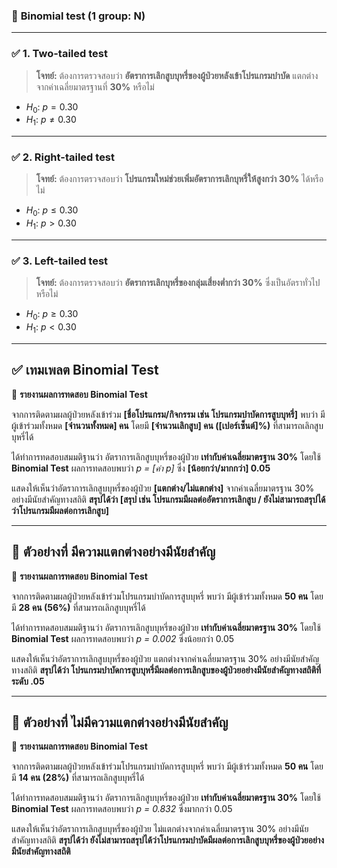 
### 📌 **Binomial test (1 group: N)**
---

### ✅ **1. Two-tailed test**

> **โจทย์:**
> ต้องการตรวจสอบว่า **อัตราการเลิกสูบบุหรี่ของผู้ป่วยหลังเข้าโปรแกรมบำบัด** แตกต่างจากค่าเฉลี่ยมาตรฐานที่ **30%** หรือไม่

* $H_0$: $p = 0.30$
* $H_1$: $p \ne 0.30$

---

### ✅ **2. Right-tailed test**

> **โจทย์:**
> ต้องการตรวจสอบว่า **โปรแกรมใหม่ช่วยเพิ่มอัตราการเลิกบุหรี่ให้สูงกว่า 30%** ได้หรือไม่

* $H_0$: $p \le 0.30$
* $H_1$: $p > 0.30$

---

### ✅ **3. Left-tailed test**

> **โจทย์:**
> ต้องการตรวจสอบว่า **อัตราการเลิกบุหรี่ของกลุ่มเสี่ยงต่ำกว่า 30%** ซึ่งเป็นอัตราทั่วไปหรือไม่

* $H_0$: $p \ge 0.30$
* $H_1$: $p < 0.30$

---

## ✅ เทมเพลต Binomial Test

📄 **รายงานผลการทดสอบ Binomial Test**

จากการติดตามผลผู้ป่วยหลังเข้าร่วม **\[ชื่อโปรแกรม/กิจกรรม เช่น โปรแกรมบำบัดการสูบบุหรี่]** พบว่า
มีผู้เข้าร่วมทั้งหมด **\[จำนวนทั้งหมด] คน** โดยมี **\[จำนวนเลิกสูบ] คน (\[เปอร์เซ็นต์]%)** ที่สามารถเลิกสูบบุหรี่ได้

ได้ทำการทดสอบสมมติฐานว่า อัตราการเลิกสูบบุหรี่ของผู้ป่วย **เท่ากับค่าเฉลี่ยมาตรฐาน 30%** โดยใช้ **Binomial Test**
ผลการทดสอบพบว่า *p = \[ค่า p]* ซึ่ง **\[น้อยกว่า/มากกว่า] 0.05**

แสดงให้เห็นว่าอัตราการเลิกสูบบุหรี่ของผู้ป่วย **\[แตกต่าง/ไม่แตกต่าง]** จากค่าเฉลี่ยมาตรฐาน 30% อย่างมีนัยสำคัญทางสถิติ
**สรุปได้ว่า \[สรุป เช่น โปรแกรมมีผลต่ออัตราการเลิกสูบ / ยังไม่สามารถสรุปได้ว่าโปรแกรมมีผลต่อการเลิกสูบ]**

---

## 🎯 ตัวอย่างที่ **มีความแตกต่างอย่างมีนัยสำคัญ**

📄 **รายงานผลการทดสอบ Binomial Test**

จากการติดตามผลผู้ป่วยหลังเข้าร่วมโปรแกรมบำบัดการสูบบุหรี่ พบว่า
มีผู้เข้าร่วมทั้งหมด **50 คน** โดยมี **28 คน (56%)** ที่สามารถเลิกสูบบุหรี่ได้

ได้ทำการทดสอบสมมติฐานว่า อัตราการเลิกสูบบุหรี่ของผู้ป่วย **เท่ากับค่าเฉลี่ยมาตรฐาน 30%** โดยใช้ **Binomial Test**
ผลการทดสอบพบว่า *p = 0.002* ซึ่งน้อยกว่า 0.05

แสดงให้เห็นว่าอัตราการเลิกสูบบุหรี่ของผู้ป่วย แตกต่างจากค่าเฉลี่ยมาตรฐาน 30% อย่างมีนัยสำคัญทางสถิติ
**สรุปได้ว่า โปรแกรมบำบัดการสูบบุหรี่มีผลต่อการเลิกสูบของผู้ป่วยอย่างมีนัยสำคัญทางสถิติที่ระดับ .05**

---

## 🎯 ตัวอย่างที่ **ไม่มีความแตกต่างอย่างมีนัยสำคัญ**

📄 **รายงานผลการทดสอบ Binomial Test**

จากการติดตามผลผู้ป่วยหลังเข้าร่วมโปรแกรมบำบัดการสูบบุหรี่ พบว่า
มีผู้เข้าร่วมทั้งหมด **50 คน** โดยมี **14 คน (28%)** ที่สามารถเลิกสูบบุหรี่ได้

ได้ทำการทดสอบสมมติฐานว่า อัตราการเลิกสูบบุหรี่ของผู้ป่วย **เท่ากับค่าเฉลี่ยมาตรฐาน 30%** โดยใช้ **Binomial Test**
ผลการทดสอบพบว่า *p = 0.832* ซึ่งมากกว่า 0.05

แสดงให้เห็นว่าอัตราการเลิกสูบบุหรี่ของผู้ป่วย ไม่แตกต่างจากค่าเฉลี่ยมาตรฐาน 30% อย่างมีนัยสำคัญทางสถิติ
**สรุปได้ว่า ยังไม่สามารถสรุปได้ว่าโปรแกรมบำบัดมีผลต่อการเลิกสูบบุหรี่ของผู้ป่วยอย่างมีนัยสำคัญทางสถิติ**

